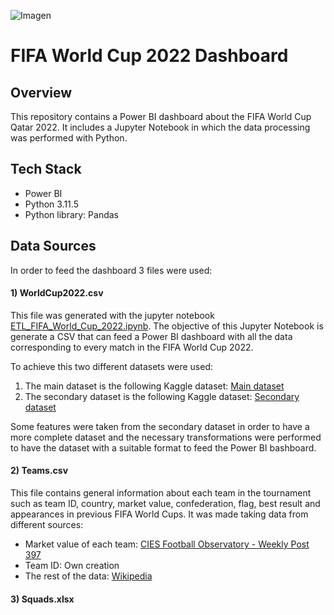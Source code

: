 ![Imagen](https://www.jumpdesign.co.uk/wp-content/uploads/2021/02/BANNER-LOGO-1024x288.jpg)
# FIFA World Cup 2022 Dashboard

## Overview
This repository contains a Power BI dashboard about the FIFA World Cup Qatar 2022. It includes a Jupyter Notebook in which the data processing was performed with Python.

## Tech Stack
- Power BI
- Python 3.11.5
- Python library: Pandas

## Data Sources
In order to feed the dashboard 3 files were used:

#### 1) **WorldCup2022.csv**

This file was generated with the jupyter notebook [ETL_FIFA_World_Cup_2022.ipynb](https://github.com/julianmancuello/FIFA_World_Cup_2022/blob/main/ETL_FIFA_World_Cup_2022.ipynb).
The objective of this Jupyter Notebook is generate a CSV that can feed a Power BI dashboard with all the data corresponding to every match in the FIFA World Cup 2022.

To achieve this two different datasets were used:
1) The main dataset is the following Kaggle dataset: [Main dataset](https://www.kaggle.com/datasets/die9origephit/fifa-world-cup-2022-complete-dataset)
2) The secondary dataset is the following Kaggle dataset: [Secondary dataset](https://www.kaggle.com/datasets/swaptr/fifa-world-cup-2022-match-data)

Some features were taken from the secondary dataset in order to have a more complete dataset and the necessary transformations were performed to have the dataset with a suitable format to feed the Power BI bashboard.

#### 2) **Teams.csv**

This file contains general information about each team in the tournament such as team ID, country, market value, confederation, flag, best result and appearances in previous FIFA World Cups. It was made taking data from different sources:

- Market value of each team: [CIES Football Observatory - Weekly Post 397](https://football-observatory.com/IMG/sites/b5wp/2022/wp397/en/)
- Team ID: Own creation
- The rest of the data: [Wikipedia](https://www.wikipedia.org/)

#### 3) **Squads.xlsx**

